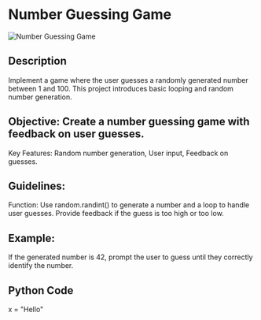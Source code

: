 # Number Guessing Game

![Number Guessing Game](https://github.com/anaccashian/PyClub/blob/main/Images/Guess.webp)

## Description
Implement a game where the user guesses a randomly generated number between 1 and 100. This project introduces basic looping and random number generation.

## Objective: Create a number guessing game with feedback on user guesses.
Key Features: Random number generation, User input, Feedback on guesses.

##  Guidelines:
Function: Use random.randint() to generate a number and a loop to handle user guesses. Provide feedback if the guess is too high or too low.

## Example: 
If the generated number is 42, prompt the user to guess until they correctly identify the number.

## Python Code
x = "Hello"
